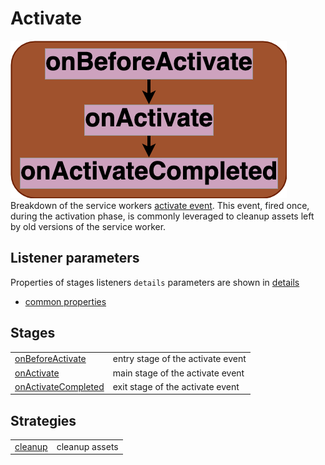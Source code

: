 # Activate
![Stages for the activate event](../images/activatestages.png)
Breakdown of the service workers [activate event](https://developer.mozilla.org/en-US/docs/Web/API/ServiceWorkerGlobalScope/activate_event). This event, fired once, during the activation phase, is commonly leveraged to cleanup assets left by old versions of the service worker. 

## Listener parameters
Properties of stages listeners `details` parameters are shown in [details](../details.md)
- [common properties](../details.md#all-events-properties)


## Stages
|||
|--|--|
[onBeforeActivate](../stages/onBeforeActivate.md) | entry stage of the activate event 
[onActivate](../stages/onActivate.md) | main stage of the activate event 
[onActivateCompleted](../stages/onActivateCompleted.md) | exit stage of the activate event 

## Strategies
|||
|--|--|
[cleanup](../strategies/cleanup.md) | cleanup  assets
